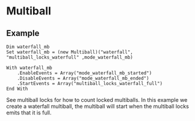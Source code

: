 # Multiball

## Example

```
Dim waterfall_mb
Set waterfall_mb = (new Multiball)("waterfall", "multiball_locks_waterfull" ,mode_waterfall_mb)

With waterfall_mb
    .EnableEvents = Array("mode_waterfall_mb_started")
    .DisableEvents = Array("mode_waterfall_mb_ended")
    .StartEvents = Array("multiball_locks_waterfall_full")
End With
```

See multiball locks for how to count locked multiballs. In this example we create a waterfall multiball, the multiball will start when the multiball locks emits that it is full.